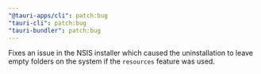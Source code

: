 ```yaml
---
"@tauri-apps/cli": patch:bug
"tauri-cli": patch:bug
"tauri-bundler": patch:bug
---
```


Fixes an issue in the NSIS installer which caused the uninstallation to leave empty folders on the system if the `resources` feature was used.

